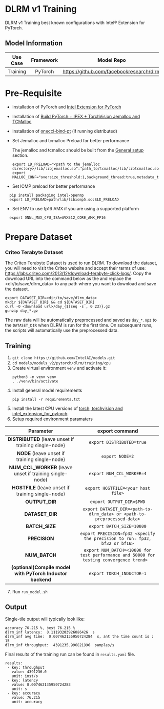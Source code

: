 # DLRM v1 Training

DLRM v1 Training best known configurations with Intel® Extension for PyTorch.

## Model Information

| **Use Case** | **Framework** | **Model Repo** | **Branch/Commit/Tag** | **Optional Patch** |
|:---:| :---: |:--------------:|:---------------------:|:------------------:|
|  Training   |    PyTorch    |       https://github.com/facebookresearch/dlrm        |           -           |         -          |

# Pre-Requisite
* Installation of PyTorch and [Intel Extension for PyTorch](https://intel.github.io/intel-extension-for-pytorch/#introduction)
* Installation of [Build PyTorch + IPEX + TorchVision Jemalloc and TCMalloc](https://github.com/IntelAI/models/blob/master/docs/general/pytorch/BareMetalSetup.md)
* Installation of [oneccl-bind-pt](https://pytorch-extension.intel.com/release-whl/stable/cpu/us/oneccl-bind-pt/) (if running distributed)
* Set Jemalloc and tcmalloc Preload for better performance

  The jemalloc and tcmalloc should be built from the [General setup](#general-setup) section.
  ```
  export LD_PRELOAD="<path to the jemalloc directory>/lib/libjemalloc.so":"path_to/tcmalloc/lib/libtcmalloc.so":$LD_PRELOAD
  export MALLOC_CONF="oversize_threshold:1,background_thread:true,metadata_thp:auto,dirty_decay_ms:9000000000,muzzy_decay_ms:9000000000"
  ```
* Set IOMP preload for better performance
```
  pip install packaging intel-openmp
  export LD_PRELOAD=path/lib/libiomp5.so:$LD_PRELOAD
```

* Set ENV to use fp16 AMX if you are using a supported platform
```
  export DNNL_MAX_CPU_ISA=AVX512_CORE_AMX_FP16
```

# Prepare Dataset
### Criteo Terabyte Dataset

The Criteo Terabyte Dataset is used to run DLRM. To download the dataset, you will need to visit the Criteo website and accept their terms of use: https://labs.criteo.com/2013/12/download-terabyte-click-logs/. Copy the download URL into the command below as the <download url> and replace the <dir/to/save/dlrm_data> to any path where you want to download and save the dataset.
```
export DATASET_DIR=<dir/to/save/dlrm_data>
mkdir ${DATASET_DIR} && cd ${DATASET_DIR}
curl -O <download url>/day_{$(seq -s , 0 23)}.gz
gunzip day_*.gz
```
The raw data will be automatically preprocessed and saved as `day_*.npz` to the `DATASET_DIR` when DLRM is run for the first time. On subsequent runs, the scripts will automatically use the preprocessed data.


## Training
1. `git clone https://github.com/IntelAI/models.git`
2. `cd models/models_v2/pytorch/dlrm/training/cpu`
3. Create virtual environment `venv` and activate it:
    ```
    python3 -m venv venv
    . ./venv/bin/activate
    ```
4. Install general model requirements
    ```
    pip install -r requirements.txt
    ```
5. Install the latest CPU versions of [torch, torchvision and intel_extension_for_pytorch](https://intel.github.io/intel-extension-for-pytorch/index.html#installation).
6. Setup required environment paramaters

| **Parameter**                |                                  **export command**                                  |
|:---------------------------:|:------------------------------------------------------------------------------------:|
| **DISTRIBUTED** (leave unset if training single-node)            |                               `export DISTRIBUTED=true`                                  |
| **NODE** (leave unset if training single-node)            |                               `export NODE=2`                                  |
| **NUM_CCL_WORKER** (leave unset if training single-node)            |                               `export NUM_CCL_WORKER=4`                                  |
| **HOSTFILE** (leave unset if training single-node)            |                               `export HOSTFILE=<your host file>`                                  |
| **OUTPUT_DIR**    |                               `export OUTPUT_DIR=$PWD`                               |
| **DATASET_DIR**              |                               `export DATASET_DIR=<path-to-dlrm_data> or <path-to-preprocessed-data>`                                  |
| **BATCH_SIZE**   |                               `export BATCH_SIZE=10000`                                |
| **PRECISION**    |                               `export PRECISION=fp32 <specify the precision to run: fp32, bf32 or bf16>`                             |
| **NUM_BATCH**    |     `export NUM_BATCH=<10000 for test performance and 50000 for testing convergence trend>  `                               |
| **(optional)Compile model with PyTorch Inductor backend**   |     `export TORCH_INDUCTOR=1`              |

7. Run `run_model.sh`
## Output

Single-tile output will typically look like:

```
accuracy 76.215 %, best 76.215 %
dlrm_inf latency:  0.11193203926086426  s
dlrm_inf avg time:  0.007462135950724284  s, ant the time count is : 15
dlrm_inf throughput:  4391235.996821996  samples/s
```


Final results of the training run can be found in `results.yaml` file.
```
results:
 - key: throughput
   value: 4391236.0
   unit: inst/s
 - key: latency
   value: 0.007462135950724283
   unit: s
 - key: accuracy
   value: 76.215
   unit: accuracy
```
